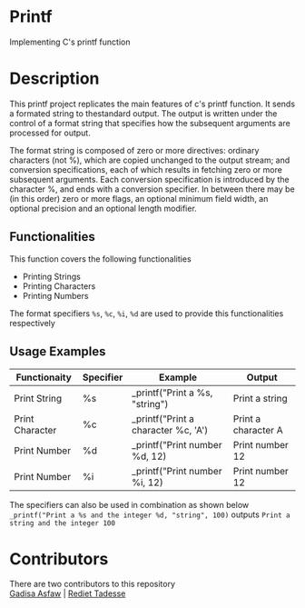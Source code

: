 # Printf

Implementing C's printf function 
# Description

This printf project replicates the main features of c's printf function. It sends a formated string to thestandard output. The output is written under the control of a format string that specifies how the subsequent arguments are processed for output.

The format string is composed of zero or more directives: ordinary  characters (not  %), which are copied unchanged to the output stream; and conversion specifications, each of which results in fetching zero or more subsequent arguments.  Each conversion specification is introduced by the character %, and ends with a conversion specifier.  In between there may be (in this order) zero or more flags, an optional minimum field width, an optional precision and an optional length modifier.
## Functionalities

This function covers the following functionalities
* Printing Strings
* Printing Characters
* Printing Numbers

The format specifiers `%s`, `%c`, `%i`, `%d` are used to provide this functionalities respectively
## Usage Examples

|	Functionaity	|	Specifier	|			Example			|		Output		|
|	------------	|	---------	|			--------		|		------		|	
|	Print String	|	%s		|	_printf("Print a %s, "string")		|	Print a string		|
|	Print Character	|	%c		|	_printf("Print a character %c, 'A')	|	Print a character A	|
|	Print Number	|	%d		|	_printf("Print number %d, 12)		|	Print number 12		|
|	Print Number	|	%i		|	_printf("Print number %i, 12)		|	Print number 12 	|

The specifiers can also be used in combination as shown below  
`_printf("Print a %s and the integer %d, "string", 100)` outputs `Print a string and the integer 100`

# Contributors

There are two contributors to this repository  
[Gadisa Asfaw](https://github.com/GadisaAsfaw) | [Rediet Tadesse](https://github.com/Reid-T-W)

